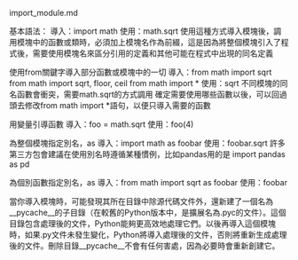 import_module.md

基本語法：
導入：import math
使用：math.sqrt
使用這種方式導入模塊後，調用模塊中的函數或類時，必須加上模塊名作為前綴，這是因為將整個模塊引入了程式後，需要使用模塊名來區分引用的定義和其他可能在程式中出現的同名定義

使用from關鍵字導入部分函數或模塊中的一切
導入：from math import sqrt
           from math import sqrt, floor, ceil
           from math import *
使用：sqrt
不同模塊的同名函數會衝突，需要math.sqrt的方式調用
確定需要使用哪些函數以後，可以回過頭去修改from math import *語句，以便只導入需要的函數

用變量引導函數
導入：foo = math.sqrt
使用：foo(4)

為整個模塊指定別名，as
導入：import math as foobar
使用：foobar.sqrt
許多第三方包會建議在使用別名時遵循某種慣例，比如pandas用的是 import pandas as pd

為個別函數指定別名，as
導入：from math import sqrt as foobar
使用：foobar

當你導入模塊時，可能發現其所在目錄中除源代碼文件外，還新建了一個名為__pycache__的子目錄（在較舊的Python版本中，是擴展名為.pyc的文件）。這個目錄包含處理後的文件，Python能夠更高效地處理它們。以後再導入這個模塊時，如果.py文件未發生變化，Python將導入處理後的文件，否則將重新生成處理後的文件。刪除目錄__pycache__不會有任何害處，因為必要時會重新創建它。